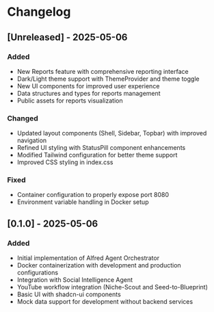 # Changelog

## [Unreleased] - 2025-05-06

### Added
- New Reports feature with comprehensive reporting interface
- Dark/Light theme support with ThemeProvider and theme toggle
- New UI components for improved user experience
- Data structures and types for reports management
- Public assets for reports visualization

### Changed
- Updated layout components (Shell, Sidebar, Topbar) with improved navigation
- Refined UI styling with StatusPill component enhancements
- Modified Tailwind configuration for better theme support
- Improved CSS styling in index.css

### Fixed
- Container configuration to properly expose port 8080
- Environment variable handling in Docker setup

## [0.1.0] - 2025-05-06

### Added
- Initial implementation of Alfred Agent Orchestrator
- Docker containerization with development and production configurations
- Integration with Social Intelligence Agent
- YouTube workflow integration (Niche-Scout and Seed-to-Blueprint)
- Basic UI with shadcn-ui components
- Mock data support for development without backend services
